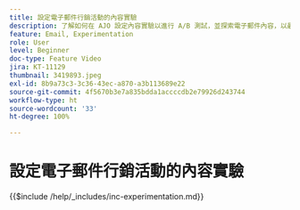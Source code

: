 ```yaml
---
title: 設定電子郵件行銷活動的內容實驗
description: 了解如何在 AJO 設定內容實驗以進行 A/B 測試，並探索電子郵件內容，以最佳方式推動您的業務目標。
feature: Email, Experimentation
role: User
level: Beginner
doc-type: Feature Video
jira: KT-11129
thumbnail: 3419893.jpeg
exl-id: 8b9a73c3-3c36-43ec-a870-a3b113689e22
source-git-commit: 4f5670b3e7a835bdda1accccdb2e79926d243744
workflow-type: ht
source-wordcount: '33'
ht-degree: 100%

---
```


# 設定電子郵件行銷活動的內容實驗

{{$include /help/_includes/inc-experimentation.md}}
